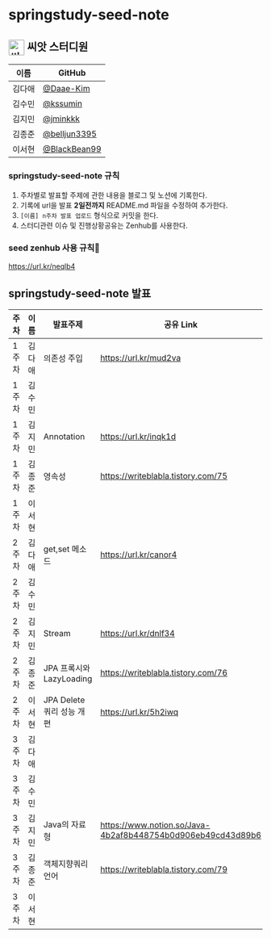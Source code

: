 # springstudy-seed-note

## <img src="http://plasedu.org/plas/web/korean/image/level/level01.png" alt="씨앗" align="center" style="margin: 0px; padding: 0px; border: 1px solid rgb(211, 211, 211); outline: none; vertical-align: middle; width: 30px; border-radius: 2px;" title=""> 씨앗 스터디원 

| 이름   | GitHub                                         |
| ------ | ---------------------------------------------- |
| 김다애 | [@Daae-Kim](https://github.com/Daae-Kim) |
| 김수민 | [@kssumin](https://github.com/kssumin) |
| 김지민 | [@jminkkk](https://github.com/jminkkk) |
| 김종준 | [@belljun3395](https://github.com/belljun3395) |
| 이서현 | [@BlackBean99](https://github.com/BlackBean99) |

### springstudy-seed-note 규칙
1. 주차별로 발표할 주제에 관한 내용을 블로그 및 노션에 기록한다.
2. 기록에 url을 발표 **2일전까지** README.md 파일을 수정하여 추가한다.
3. `[이름] n주차 발표 업로드` 형식으로 커밋을 한다.
4. 스터디관련 이슈 및 진행상황공유는 Zenhub를 사용한다.

### seed zenhub 사용 규칙:seedling:
https://url.kr/neqlb4


## springstudy-seed-note 발표
| 주차 | 이름 | 발표주제| 공유 Link |
| --- | --- | -------- | -------- |
| 1주차 | 김다애 |의존성 주입 | https://url.kr/mud2va | 
| 1주차 | 김수민 | | |
| 1주차 | 김지민| Annotation | https://url.kr/inqk1d |
| 1주차 | 김종준 | 영속성 | https://writeblabla.tistory.com/75 |
| 1주차 | 이서현 | | |
| 2주차 | 김다애 | get,set 메소드| https://url.kr/canor4 | 
| 2주차 | 김수민 | | |
| 2주차 | 김지민| Stream | https://url.kr/dnlf34 |
| 2주차 | 김종준 | JPA 프록시와 LazyLoading | https://writeblabla.tistory.com/76 |
| 2주차 | 이서현 | JPA Delete 쿼리 성능 개편 | https://url.kr/5h2iwq |
| 3주차 | 김다애 | | | 
| 3주차 | 김수민 | | |
| 3주차 | 김지민| Java의 자료형 | https://www.notion.so/Java-4b2af8b448754b0d906eb49cd43d89b6 |
| 3주차 | 김종준 | 객체지향쿼리언어 | https://writeblabla.tistory.com/79 |
| 3주차 | 이서현 | | |
